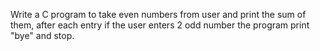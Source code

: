 Write a C program to take even numbers from user and print the sum of them, after each entry if the user enters 2 odd number the program print "bye" and stop.

